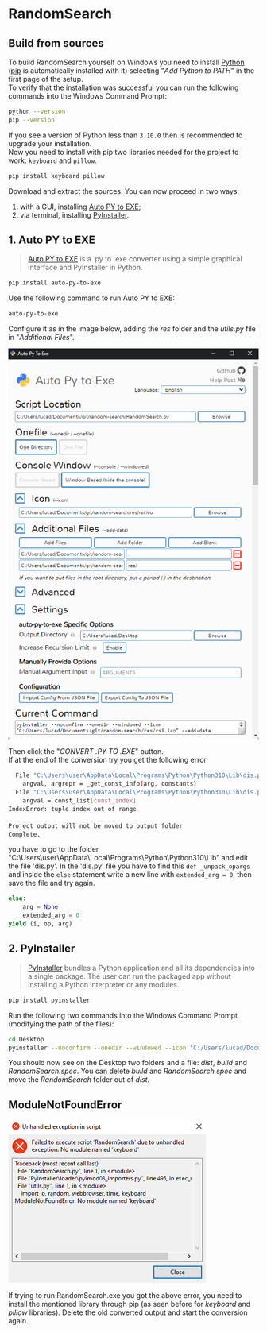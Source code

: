 # RandomSearch

## Build from sources

To build RandomSearch yourself on Windows you need to install [Python](https://www.python.org/downloads/) ([pip](https://pypi.org/project/pip/) is automatically installed with it) selecting "*Add Python to PATH*" in the first page of the setup.  
To verify that the installation was successful you can run the following commands into the Windows Command Prompt:

```bash
python --version
pip --version
```

If you see a version of Python less than `3.10.0` then is recommended to upgrade your installation.  
Now you need to install with pip two libraries needed for the project to work: `keyboard` and `pillow`.

```bash
pip install keyboard pillow
```

Download and extract the sources. You can now proceed in two ways:

1. with a GUI, installing [Auto PY to EXE](#1-auto-py-to-exe);
2. via terminal, installing [PyInstaller](#2-pyinstaller).

## 1. Auto PY to EXE

> [Auto PY to EXE](https://pypi.org/project/auto-py-to-exe/) is a .py to .exe converter using a simple graphical interface and PyInstaller in Python.

```bash
pip install auto-py-to-exe
```

Use the following command to run Auto PY to EXE:

```bash
auto-py-to-exe
```

Configure it as in the image below, adding the *res* folder and the *utils.py* file in "*Additional Files*".

![auto_py_to_exe](docs/_media/auto-py-to-exe.png)

Then click the "*CONVERT .PY TO .EXE*" button.  
If at the end of the conversion try you get the following error

```bash
  File "C:\Users\user\AppData\Local\Programs\Python\Python310\Lib\dis.py", line 338, in _get_instructions_bytes
    argval, argrepr = _get_const_info(arg, constants)
  File "C:\Users\user\AppData\Local\Programs\Python\Python310\Lib\dis.py", line 292, in _get_const_info
    argval = const_list[const_index]
IndexError: tuple index out of range

Project output will not be moved to output folder
Complete.
```

you have to go to the folder "C:\Users\user\AppData\Local\Programs\Python\Python310\Lib" and edit the file 'dis.py'. In the 'dis.py' file you have to find this `def _unpack_opargs` and inside the `else` statement write a new line with `extended_arg = 0`, then save the file and try again.

```py
else:
    arg = None
    extended_arg = 0 
yield (i, op, arg)
```

## 2. PyInstaller

> [PyInstaller](https://pypi.org/project/pyinstaller/) bundles a Python application and all its dependencies into a single package. The user can run the packaged app without installing a Python interpreter or any modules.

```bash
pip install pyinstaller
```

Run the following two commands into the Windows Command Prompt (modifying the path of the files):

```bash
cd Desktop
pyinstaller --noconfirm --onedir --windowed --icon "C:/Users/lucad/Documents/git/random-search/res/rsi.ico" --add-data "C:/Users/lucad/Documents/git/random-search/utils.py;." --add-data "C:/Users/lucad/Documents/git/random-search/res;res/"  "C:/Users/lucad/Documents/git/random-search/RandomSearch.py"
```

You should now see on the Desktop two folders and a file: *dist*, *build* and *RandomSearch.spec*. You can delete *build* and *RandomSearch.spec* and move the *RandomSearch* folder out of *dist*.

## ModuleNotFoundError

![ModuleNotFoundError](docs/_media/module-not-found-error.png)

If trying to run RandomSearch.exe you got the above error, you need to install the mentioned library through pip (as seen before for *keyboard* and *pillow* libraries). Delete the old converted output and start the conversion again.
